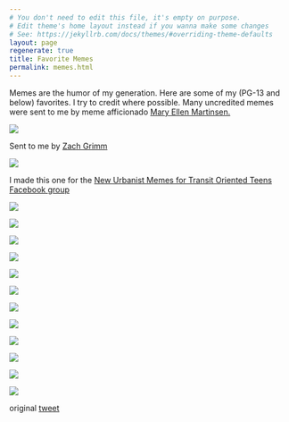```yaml
---
# You don't need to edit this file, it's empty on purpose.
# Edit theme's home layout instead if you wanna make some changes
# See: https://jekyllrb.com/docs/themes/#overriding-theme-defaults
layout: page
regenerate: true
title: Favorite Memes
permalink: memes.html
---
```


<p>Memes are the humor of my generation. Here are some of my (PG-13 and below) favorites. I try to credit where possible. Many uncredited memes were sent to me by meme afficionado <a href="https://www.instagram.com/maryellenmartinsen/">Mary Ellen Martinsen.</a></p>
<div class="post-img">
    <img class="cute-img" src="/assets/memes/meme.jpg"/>
    <p>Sent to me by <a href="https://www.instagram.com/zachary_grimm/">Zach Grimm</a></p>
</div>
<div class="post-img">
    <img class="cute-img" src="/assets/memes/boyfriendvslink.jpg"/>
    <p>I made this one for the <a href="https://www.facebook.com/groups/whatwouldjanejacobsdo/">New Urbanist Memes for Transit Oriented Teens Facebook group</a></p>
</div>
<div class="post-img">
    <img class="cute-img" src="/assets/memes/IMG_4041.JPG"/>
    <p></p>
</div>

<div class="post-img">
    <img class="cute-img" src="/assets/memes/raccoon.PNG"/>
    <p></p>
</div>
<div class="post-img">
    <img class="cute-img" src="/assets/memes/IMG_4031.JPG"/>
    <p></p>
</div>
<div class="post-img">
    <img class="cute-img" src="/assets/memes/IMG_4038.JPG"/>
    <p></p>
</div>

<div class="post-img">
    <img class="cute-img" src="/assets/memes/antoni.jpg"/>
    <p></p>
</div>

<div class="post-img">
    <img class="cute-img" src="/assets/memes/IMG_4050.JPG"/>
    <p></p>
</div>

<div class="post-img">
    <img class="cute-img" src="/assets/memes/IMG_4044.PNG"/>
    <p></p>
</div>

<div class="post-img">
    <img class="cute-img" src="/assets/memes/IMG_4047.JPG"/>
    <p></p>
</div>

<div class="post-img">
    <img class="cute-img" src="/assets/memes/IMG_4054.JPG"/>
    <p></p>
</div>

<div class="post-img">
    <img class="cute-img" src="/assets/memes/IMG_5528.JPG"/>
    <p></p>
</div>

<div class="post-img">
    <img class="cute-img" src="/assets/memes/IMG_4919.JPG"/>
    <p></p>
</div>


<div class="post-img">
    <a name="turkey"><img class="cute-img" src="/assets/memes/turkey.png"/></a>
    <p>original <a href="https://twitter.com/YoungBanter/status/1032411102221545472">tweet</a></p>
</div>